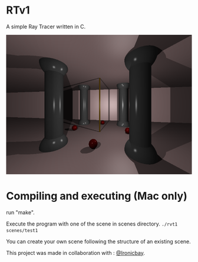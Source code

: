 # RTv1
A simple Ray Tracer written in C.

![screenshot](/screenshot/room.png?raw=true)

# Compiling and executing (Mac only)

run "make".

Execute the program with one of the scene in scenes directory.
`./rvt1 scenes/test1`

You can create your own scene following the structure of an existing scene.

This project was made in collaboration with : [@Ironicbay](https://github.com/Ironicbay).
